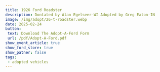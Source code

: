 ```yaml
---
title: 1926 Ford Roadster
description: Dontated by Alan Egelseer-WI Adopted by Greg Eaton-IN
image: /img/adopt/26-t-roadster.webp
date: 2025-02-24
button: 
 text: Download The Adopt-A-Ford Form
 url: /pdf/Adopt-A-Ford.pdf
show_event_article: true
show_ford_store: true
show_patner: false
tags: 
 - adopted vehicles
---
```



